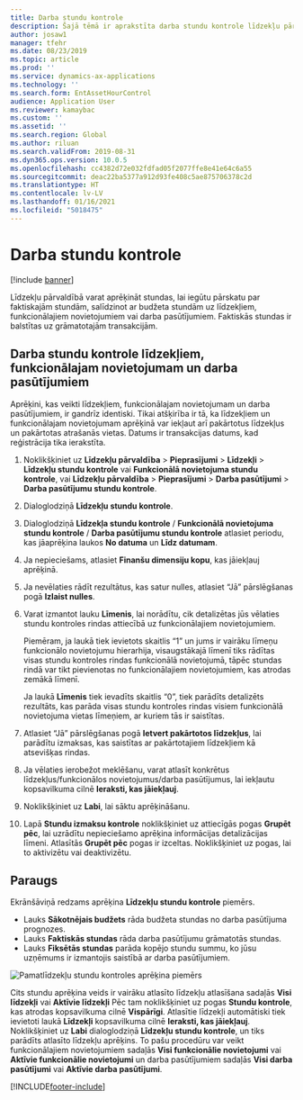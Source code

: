```yaml
---
title: Darba stundu kontrole
description: Šajā tēmā ir aprakstīta darba stundu kontrole līdzekļu pārvaldībā.
author: josaw1
manager: tfehr
ms.date: 08/23/2019
ms.topic: article
ms.prod: ''
ms.service: dynamics-ax-applications
ms.technology: ''
ms.search.form: EntAssetHourControl
audience: Application User
ms.reviewer: kamaybac
ms.custom: ''
ms.assetid: ''
ms.search.region: Global
ms.author: riluan
ms.search.validFrom: 2019-08-31
ms.dyn365.ops.version: 10.0.5
ms.openlocfilehash: cc4382d72e032fdfad05f2077ffe8e41e64c6a55
ms.sourcegitcommit: deac22ba5377a912d93fe408c5ae875706378c2d
ms.translationtype: HT
ms.contentlocale: lv-LV
ms.lasthandoff: 01/16/2021
ms.locfileid: "5018475"
---
```

# <a name="work-hour-control"></a>Darba stundu kontrole

[!include [banner](../../includes/banner.md)]

 

Līdzekļu pārvaldībā varat aprēķināt stundas, lai iegūtu pārskatu par faktiskajām stundām, salīdzinot ar budžeta stundām uz līdzekļiem, funkcionālajiem novietojumiem vai darba pasūtījumiem. Faktiskās stundas ir balstītas uz grāmatotajām transakcijām.

## <a name="work-hour-control-for-assets-functional-locations-and-work-orders"></a>Darba stundu kontrole līdzekļiem, funkcionālajam novietojumam un darba pasūtījumiem

Aprēķini, kas veikti līdzekļiem, funkcionālajam novietojumam un darba pasūtījumiem, ir gandrīz identiski. Tikai atšķirība ir tā, ka līdzekļiem un funkcionālajam novietojumam aprēķinā var iekļaut arī pakārtotus līdzekļus un pakārtotas atrašanās vietas. Datums ir transakcijas datums, kad reģistrācija tika ierakstīta.

1. Noklikšķiniet uz **Līdzekļu pārvaldība** > **Pieprasījumi** > **Līdzekļi** > **Līdzekļu stundu kontrole** vai **Funkcionālā novietojuma stundu kontrole**, vai **Līdzekļu pārvaldība** > **Pieprasījumi** > **Darba pasūtījumi** > **Darba pasūtījumu stundu kontrole**.

2. Dialoglodziņā **Līdzekļu stundu kontrole**.

3. Dialoglodziņā **Līdzekļa stundu kontrole** / **Funkcionālā novietojuma stundu kontrole** / **Darba pasūtījumu stundu kontrole** atlasiet periodu, kas jāaprēķina laukos **No datuma** un **Līdz datumam**.

4. Ja nepieciešams, atlasiet **Finanšu dimensiju kopu**, kas jāiekļauj aprēķinā.

5. Ja nevēlaties rādīt rezultātus, kas satur nulles, atlasiet “Jā” pārslēgšanas pogā **Izlaist nulles**.

6. Varat izmantot lauku **Līmenis**, lai norādītu, cik detalizētas jūs vēlaties stundu kontroles rindas attiecībā uz funkcionālajiem novietojumiem. 

    Piemēram, ja laukā tiek ievietots skaitlis “1” un jums ir vairāku līmeņu funkcionālo novietojumu hierarhija, visaugstākajā līmenī tiks rādītas visas stundu kontroles rindas funkcionālā novietojumā, tāpēc stundas rindā var tikt pievienotas no funkcionālajiem novietojumiem, kas atrodas zemākā līmenī. 
    
    Ja laukā **Līmenis** tiek ievadīts skaitlis “0”, tiek parādīts detalizēts rezultāts, kas parāda visas stundu kontroles rindas visiem funkcionālā novietojuma vietas līmeņiem, ar kuriem tās ir saistītas.

7. Atlasiet “Jā” pārslēgšanas pogā **Ietvert pakārtotos līdzekļus**, lai parādītu izmaksas, kas saistītas ar pakārtotajiem līdzekļiem kā atsevišķas rindas.

8. Ja vēlaties ierobežot meklēšanu, varat atlasīt konkrētus līdzekļus/funkcionālos novietojumus/darba pasūtījumus, lai iekļautu kopsavilkuma cilnē **Ieraksti, kas jāiekļauj**.

9. Noklikšķiniet uz **Labi**, lai sāktu aprēķināšanu.

10. Lapā **Stundu izmaksu kontrole** noklikšķiniet uz attiecīgās pogas **Grupēt pēc**, lai uzrādītu nepieciešamo aprēķina informācijas detalizācijas līmeni. Atlasītās **Grupēt pēc** pogas ir izceltas. Noklikšķiniet uz pogas, lai to aktivizētu vai deaktivizētu.

## <a name="example"></a>Paraugs

Ekrānšāviņā redzams aprēķina **Līdzekļu stundu kontrole** piemērs.

- Lauks **Sākotnējais budžets** rāda budžeta stundas no darba pasūtījuma prognozes. 
- Lauks **Faktiskās stundas** rāda darba pasūtījumu grāmatotās stundas. 
- Lauks **Fiksētās stundas** parāda kopējo stundu summu, ko jūsu uzņēmums ir izmantojis saistībā ar darba pasūtījumiem.

![Pamatlīdzekļu stundu kontroles aprēķina piemērs](media/04-controlling-and-reporting.png)

Cits stundu aprēķina veids ir vairāku atlasīto līdzekļu atlasīšana sadaļās **Visi līdzekļi** vai **Aktīvie līdzekļi** Pēc tam noklikšķiniet uz pogas **Stundu kontrole**, kas atrodas kopsavilkuma cilnē **Vispārīgi**. Atlasītie līdzekļi automātiski tiek ievietoti laukā **Līdzekļi** kopsavilkuma cilnē **Ieraksti, kas jāiekļauj**. Noklikšķiniet uz **Labi** dialoglodziņā **Līdzekļu stundu kontrole**, un tiks parādīts atlasīto līdzekļu aprēķins. To pašu procedūru var veikt funkcionālajiem novietojumiem sadaļās **Visi funkcionālie novietojumi** vai **Aktīvie funkcionālie novietojumi** un darba pasūtījumiem sadaļās **Visi darba pasūtījumi** vai **Aktīvie darba pasūtījumi**.




[!INCLUDE[footer-include](../../../includes/footer-banner.md)]